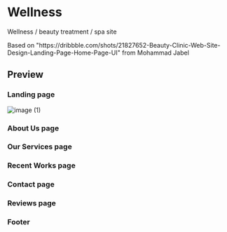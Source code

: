 # Wellness
<p>Wellness / beauty treatment / spa site</p>
<p>Based on "https://dribbble.com/shots/21827652-Beauty-Clinic-Web-Site-Design-Landing-Page-Home-Page-UI" from Mohammad Jabel</p>

## Preview
### Landing page
![image (1)](https://github.com/Mario-Daoud/h_wellness/assets/113902874/1439ae61-fe5a-400f-8cd9-c35eece07158)

### About Us page

### Our Services page

### Recent Works page

### Contact page

### Reviews page

### Footer
